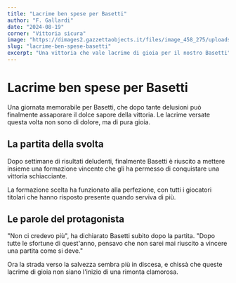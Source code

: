 ```yaml
---
title: "Lacrime ben spese per Basetti"
author: "F. Gallardi"
date: "2024-08-19"
corner: "Vittoria sicura"
image: "https://dimages2.gazzettaobjects.it/files/image_458_275/uploads/2023/08/19/64e106c3cbba1.jpeg"
slug: "lacrime-ben-spese-basetti"
excerpt: "Una vittoria che vale lacrime di gioia per il nostro Basetti"
---
```


# Lacrime ben spese per Basetti

Una giornata memorabile per Basetti, che dopo tante delusioni può finalmente assaporare il dolce sapore della vittoria. Le lacrime versate questa volta non sono di dolore, ma di pura gioia.

## La partita della svolta

Dopo settimane di risultati deludenti, finalmente Basetti è riuscito a mettere insieme una formazione vincente che gli ha permesso di conquistare una vittoria schiacciante.

La formazione scelta ha funzionato alla perfezione, con tutti i giocatori titolari che hanno risposto presente quando serviva di più.

## Le parole del protagonista

"Non ci credevo più", ha dichiarato Basetti subito dopo la partita. "Dopo tutte le sfortune di quest'anno, pensavo che non sarei mai riuscito a vincere una partita come si deve."

Ora la strada verso la salvezza sembra più in discesa, e chissà che queste lacrime di gioia non siano l'inizio di una rimonta clamorosa.
